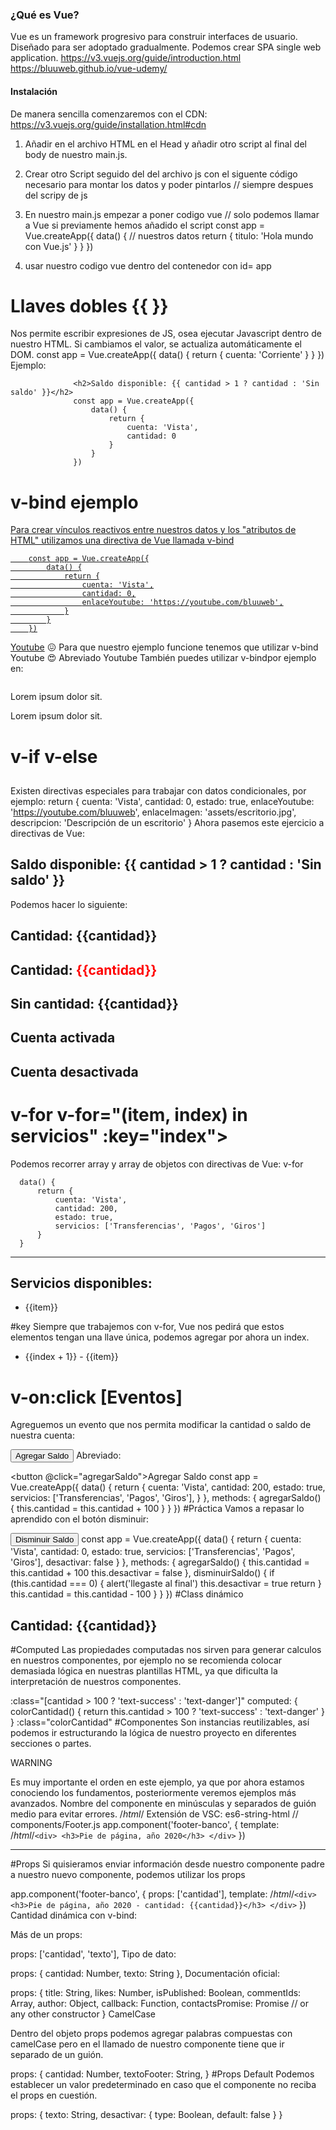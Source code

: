 ### ¿Qué es Vue?
Vue es un framework progresivo para construir interfaces de usuario.
Diseñado para ser adoptado gradualmente.
Podemos crear SPA single web application.
https://v3.vuejs.org/guide/introduction.html
https://bluuweb.github.io/vue-udemy/

#### Instalación
De manera sencilla comenzaremos con el CDN: https://v3.vuejs.org/guide/installation.html#cdn
<script src="https://unpkg.com/vue@next"></script>

1. Añadir  <script src="https://unpkg.com/vue@next"></script> en el archivo HTML en el Head y añadir otro script al final del body de nuestro main.js.   <script src ="main.js"></script>

2. Crear otro Script seguido del del archivo js con el siguente código
necesario para montar los datos y poder pintarlos  // siempre despues del scripy de js
<script>
  const mountedApp = app.mount('#app');
</script>

3. En nuestro main.js empezar a poner codigo vue
// solo podemos llamar a Vue si previamente hemos añadido el script 
const app = Vue.createApp({        <script src="https://unpkg.com/vue@next"></script> 
  data() {                        // nuestros datos
      return {
          titulo: 'Hola mundo con Vue.js'
      }
  }
})

4. usar nuestro codigo vue dentro del contenedor con id= app


# Llaves dobles  {{ }}
Nos permite escribir expresiones de JS, osea ejecutar Javascript dentro de nuestro HTML.
Si cambiamos el valor, se actualiza automáticamente el DOM.
          const app = Vue.createApp({
              data() {
                  return {
                      cuenta: 'Corriente'
                  }
              }
          })
Ejemplo:

                  <h2>Saldo disponible: {{ cantidad > 1 ? cantidad : 'Sin saldo' }}</h2>
                  const app = Vue.createApp({
                      data() {
                          return {
                              cuenta: 'Vista',
                              cantidad: 0
                          }
                      }
                  })


# v-bind   ejemplo  <a href="{{enlaceYoutube}}">
Para crear vínculos reactivos entre nuestros datos y los "atributos de HTML" utilizamos una directiva de Vue llamada v-bind

        const app = Vue.createApp({
            data() {
                return {
                    cuenta: 'Vista',
                    cantidad: 0,
                    enlaceYoutube: 'https://youtube.com/bluuweb',
                }
            }
        })
  <a href="{{enlaceYoutube}}">Youtube</a>       😖 Para que nuestro ejemplo funcione tenemos que utilizar v-bind
  <a v-bind:href="enlaceYoutube">Youtube</a>    😍 Abreviado
  <a :href="enlaceYoutube">Youtube</a>          También puedes utilizar v-bindpor ejemplo en:

  <img :src="enlaceImagen" :alt="descripcion">
  <p :class="claseCss">Lorem ipsum dolor sit.</p>
  <p :style="propiedadCss">Lorem ipsum dolor sit.</p>



# v-if v-else   <h2 v-if="estado">
Existen directivas especiales para trabajar con datos condicionales, por ejemplo:
      return {
          cuenta: 'Vista',
          cantidad: 0,
          estado: true,
          enlaceYoutube: 'https://youtube.com/bluuweb',
          enlaceImagen: 'assets/escritorio.jpg',
          descripcion: 'Descripción de un escritorio'
      }
  Ahora pasemos este ejercicio a directivas de Vue:

  <h2>Saldo disponible: {{ cantidad > 1 ? cantidad : 'Sin saldo' }}</h2>
  Podemos hacer lo siguiente:
  <h2 v-if="cantidad > 100">Cantidad: {{cantidad}}</h2>
  <h2 v-else-if="cantidad <= 100 && cantidad > 0"> Cantidad: <span style="color:red">{{cantidad}}</span></h2>
  <h2 v-else>Sin cantidad: {{cantidad}}</h2>

  <h2 v-if="estado">Cuenta activada</h2>
  <h2 v-else>Cuenta desactivada</h2>


# v-for   v-for="(item, index) in servicios" :key="index">
Podemos recorrer array y array de objetos con directivas de Vue: v-for

      data() {
          return {
              cuenta: 'Vista',
              cantidad: 200,
              estado: true,
              servicios: ['Transferencias', 'Pagos', 'Giros']
          }
      }
  <hr>
  <h2>Servicios disponibles:</h2>
  <ul>
      <li v-for="item in servicios">{{item}}</li>
  </ul>
  #key
  Siempre que trabajemos con v-for, Vue nos pedirá que estos elementos tengan una llave única, podemos agregar por ahora un index.

  <ul>
      <li v-for="(item, index) in servicios" :key="index">
          {{index + 1}} - {{item}}
      </li>
  </ul>


# v-on:click [Eventos]
Agreguemos un evento que nos permita modificar la cantidad o saldo de nuestra cuenta:

<button v-on:click="agregarSaldo">Agregar Saldo</button>
Abreviado:

<button @click="agregarSaldo">Agregar Saldo</button>
const app = Vue.createApp({
    data() {
        return {
            cuenta: 'Vista',
            cantidad: 200,
            estado: true,
            servicios: ['Transferencias', 'Pagos', 'Giros'],
        }
    },
    methods: {
        agregarSaldo() {
            this.cantidad = this.cantidad + 100
        }
    }
})
#Práctica
Vamos a repasar lo aprendido con el botón disminuir:

<button v-on:click="disminuirSaldo" :disabled="desactivar">Disminuir Saldo</button>
const app = Vue.createApp({
    data() {
        return {
            cuenta: 'Vista',
            cantidad: 0,
            estado: true,
            servicios: ['Transferencias', 'Pagos', 'Giros'],
            desactivar: false
        }
    },
    methods: {
        agregarSaldo() {
            this.cantidad = this.cantidad + 100
            this.desactivar = false
        },
        disminuirSaldo() {
            if (this.cantidad === 0) {
                alert('llegaste al final')
                this.desactivar = true
                return
            }
            this.cantidad = this.cantidad - 100
        }
    }
})
#Class dinámico
<!-- operador ternario -->
<h2 
    class="bg-dark"
    :class="[cantidad > 100 ? 'text-success' : 'text-danger']"
    :style="{'font-size': '50px'}"
>
    Cantidad: {{cantidad}}
</h2>
#Computed
Las propiedades computadas nos sirven para generar calculos en nuestros componentes, por ejemplo no se recomienda colocar demasiada lógica en nuestras plantillas HTML, ya que dificulta la interpretación de nuestros componentes.

:class="[cantidad > 100 ? 'text-success' : 'text-danger']"
computed: {
    colorCantidad() {
        return this.cantidad > 100 ? 'text-success' : 'text-danger'
    }
}
:class="colorCantidad"
#Componentes
Son instancias reutilizables, así podemos ir estructurando la lógica de nuestro proyecto en diferentes secciones o partes.

WARNING

Es muy importante el orden en este ejemplo, ya que por ahora estamos conociendo los fundamentos, posteriormente veremos ejemplos más avanzados.
Nombre del componente en minúsculas y separados de guión medio para evitar errores.
/*html*/ Extensión de VSC: es6-string-html
// components/Footer.js
app.component('footer-banco', {
    template: 
        /*html*/`
        <div>
            <h3>Pie de página, año 2020</h3>
        </div>
        `
})
<hr>
<footer-banco />
<footer-banco />
<footer-banco />
<footer-banco />

<script src="main.js"></script>
<script src="components/Footer.js"></script>
<script>
    const mountedApp = app.mount('#app');
</script>
#Props
Si quisieramos enviar información desde nuestro componente padre a nuestro nuevo componente, podemos utilizar los props

app.component('footer-banco', {
    props: ['cantidad'],
    template: 
        /*html*/`
        <div>
            <h3>Pie de página, año 2020 - cantidad: {{cantidad}}</h3>
        </div>
        `
})
<footer-banco cantidad="mil pesos" />
Cantidad dinámica con v-bind:

<footer-banco :cantidad="cantidad" />
Más de un props:

props: ['cantidad', 'texto'],
<footer-banco :cantidad="cantidad" texto="Pie de página" />
Tipo de dato:

props: {
    cantidad: Number,
    texto: String
},
Documentación oficial:

props: {
  title: String,
  likes: Number,
  isPublished: Boolean,
  commentIds: Array,
  author: Object,
  callback: Function,
  contactsPromise: Promise // or any other constructor
}
CamelCase

Dentro del objeto props podemos agregar palabras compuestas con camelCase pero en el llamado de nuestro componente tiene que ir separado de un guión.

props: {
    cantidad: Number,
    textoFooter: String,
}
<footer-banco :cantidad="cantidad" texto-footer="Pie de página" />
#Props Default
Podemos establecer un valor predeterminado en caso que el componente no reciba el props en cuestión.

props: {
    texto: String,
    desactivar: {
        type: Boolean,
        default: false
    }
}






